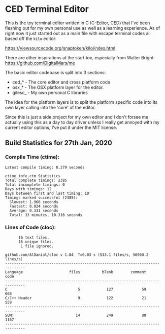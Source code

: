 # CED Terminal Editor

This is the toy terminal editor written in C (C-Editor, CED) that I've
been fleshing out for my own personal use as well as a learning
experience. As of right now it just started out as a main file with
escape terminal codes all based off the `kilo` editor:

https://viewsourcecode.org/snaptoken/kilo/index.html

There are other inspirations at the start too, especially from Walter
Bright:
https://github.com/DigitalMars/me

The basic editor codebase is split into 3 sections:
  + ced_*   - The core editor and cross platform code
  + osx_*   - The OSX platform layer for the editor.
  + gilesc_ - My own personal C libraries

The idea for the platform layers is to split the platform specific
code into its own layer calling into the 'core' of the editor.

Since this is just a side project for my own editor and I don't forsee
me actually using this as a day to day driver unless I really get
annoyed with my current editor options, I've put it under the MIT
license.

## Build Statistics for 27th Jan, 2020

### Compile Time (ctime):

```
Latest compile timing: 0.279 seconds

ctime_info.ctm Statistics
Total complete timings: 2385
Total incomplete timings: 0
Days with timings: 12
Days between first and last timing: 10
Timings marked successful (2385):
  Slowest: 1.966 seconds
  Fastest: 0.024 seconds
  Average: 0.331 seconds
  Total: 13 minutes, 10.316 seconds
```

### Lines of Code (cloc):
```
      16 text files.
      16 unique files.
       1 file ignored.

github.com/AlDanial/cloc v 1.84  T=0.03 s (533.1 files/s, 56960.2 lines/s)
-------------------------------------------------------------------------------
Language                     files          blank        comment           code
-------------------------------------------------------------------------------
C                                5            127             59            608
C/C++ Header                     9            122             21            559
-------------------------------------------------------------------------------
SUM:                            14            249             80           1167
-------------------------------------------------------------------------------

```
